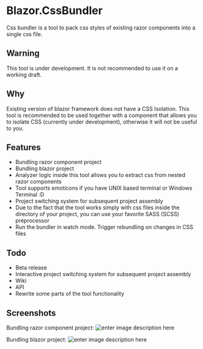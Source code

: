 
# Blazor.CssBundler

Css bundler is a tool to pack css styles of existing razor components into a single css file.

## Warning
This tool is under development. It is not recommended to use it on a working draft.

## Why
Existing version of blazor framework does not have a CSS Isolation.
This tool is recommended to be used together with a component that allows you to isolate CSS (currently under development), otherwise it will not be useful to you.

## Features
 - Bundling razor component project
 - Bundling blazor project
 - Analyzer logic inside this tool allows you to extract css from nested razor components
 - Tool supports emoticons if you have UNIX based terminal or Windows Terminal :D
 - Project switching system for subsequent project assembly
 - Due to the fact that the tool works simply with css files inside the directory of your project, you can use your 		              favorite SASS (SCSS) preprocessor
 - Run the bundler in watch mode. Trigger rebundling on changes in CSS files

## Todo

 - Beta release
 - Interactive project switching system for subsequent project assembly
 - Wiki
 - API
 - Rewrite some parts of the tool functionality

## Screenshots

Bundling razor component project:
![enter image description here](https://i.imgur.com/CBuBi6I.png)

Bundling blazor project:
![enter image description here](https://i.imgur.com/fdZYSOe.png)
